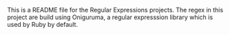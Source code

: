 This is a README file for the Regular Expressions projects. The regex in this project are build using Oniguruma, a regular expresssion library which is used by Ruby by default.